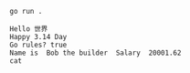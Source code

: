 ```shell
go run .
```

```text
Hello 世界
Happy 3.14 Day
Go rules? true
Name is  Bob the builder  Salary  20001.62
cat
```

